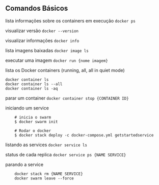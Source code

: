 ## Comandos Básicos

lista informações sobre os containers em execução
```docker ps```

visualizar versão
```docker --version```

visualizar informações
```docker info```

lista imagens baixadas
```docker image ls```

executar uma imagem
```docker run {nome imagem}```

lista os Docker containers (running, all, all in quiet mode)
```
docker container ls
docker container ls --all
docker container ls -aq
```

parar um container
```docker container stop {CONTAINER ID}```

iniciando um service
```
    # inicia o swarm
    $ docker swarm init

    # Rodar o docker
    $ docker stack deploy -c docker-compose.yml getstartedservice
```

listando as services
```docker service ls```

status de cada replica
```docker service ps {NAME SERVICE}```

parando a service

```
    docker stack rm {NAME SERVICE}
    docker swarm leave --force
```